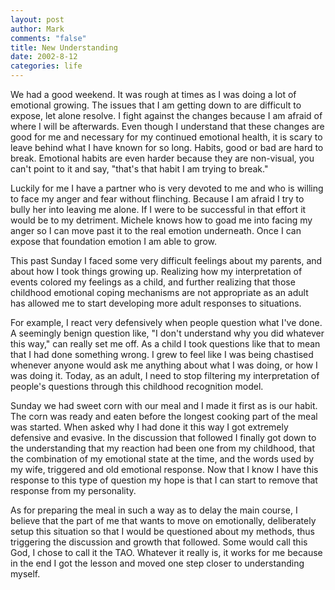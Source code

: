 ```yaml
--- 
layout: post
author: Mark
comments: "false"
title: New Understanding
date: 2002-8-12
categories: life
---
```

We had a good weekend. It was rough at times as I was doing a lot of emotional growing. The issues that I am getting down to are difficult to expose, let alone resolve. I fight against the changes because I am afraid of where I will be afterwards. Even though I understand that these changes are good for me and necessary for my continued emotional health, it is scary to leave behind what I have known for so long. Habits, good or bad are hard to break. Emotional habits are even harder because they are non-visual, you can't point to it and say, "that's that habit I am trying to break."

Luckily for me I have a partner who is very devoted to me and who is willing to face my anger and fear without flinching. Because I am afraid I try to bully her into leaving me alone. If I were to be successful in that effort it would be to my detriment. Michele knows how to goad me into facing my anger so I can move past it to the real emotion underneath. Once I can expose that foundation emotion I am able to grow.

This past Sunday I faced some very difficult feelings about my parents, and about how I took things growing up. Realizing how my interpretation of events colored my feelings as a child, and further realizing that those childhood emotional coping mechanisms are not appropriate as an adult has allowed me to start developing more adult responses to situations.

For example, I react very defensively when people question what I've done. A seemingly benign question like, "I don't understand why you did whatever this way," can really set me off. As a child I took questions like that to mean that I had done something wrong. I grew to feel like I was being chastised whenever anyone would ask me anything about what I was doing, or how I was doing it. Today, as an adult, I need to stop filtering my interpretation of people's questions through this childhood recognition model.

Sunday we had sweet corn with our meal and I made it first as is our habit. The corn was ready and eaten before the longest cooking part of the meal was started. When asked why I had done it this way I got extremely defensive and evasive. In the discussion that followed I finally got down to the understanding that my reaction had been one from my childhood, that the combination of my emotional state at the time, and the words used by my wife, triggered and old emotional response. Now that I know I have this response to this type of question my hope is that I can start to remove that response from my personality.

As for preparing the meal in such a way as to delay the main course, I believe that the part of me that wants to move on emotionally, deliberately setup this situation so that I would be questioned about my methods, thus triggering the discussion and growth that followed. Some would call this God, I chose to call it the TAO. Whatever it really is, it works for me because in the end I got the lesson and moved one step closer to understanding myself.
